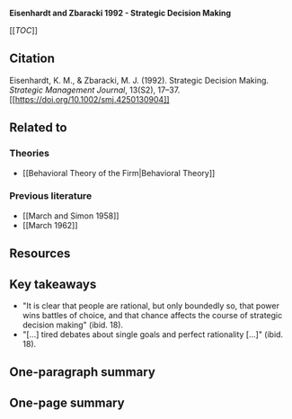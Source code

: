 **Eisenhardt and Zbaracki 1992 - Strategic Decision Making**

[[_TOC_]]

## Citation
Eisenhardt, K. M., & Zbaracki, M. J. (1992). Strategic Decision Making. *Strategic Management Journal*, 13(S2), 17–37. [[https://doi.org/10.1002/smj.4250130904]]

## Related to

### Theories
* [[Behavioral Theory of the Firm|Behavioral Theory]]

### Previous literature
* [[March and Simon 1958]]
* [[March 1962]]

## Resources

## Key takeaways
* "It is clear that people are rational, but only boundedly so, that power wins battles of choice, and that chance affects the course of strategic decision making" (ibid. 18).
* "[...] tired debates about single goals and perfect rationality [...]" (ibid. 18).

## One-paragraph summary

## One-page summary